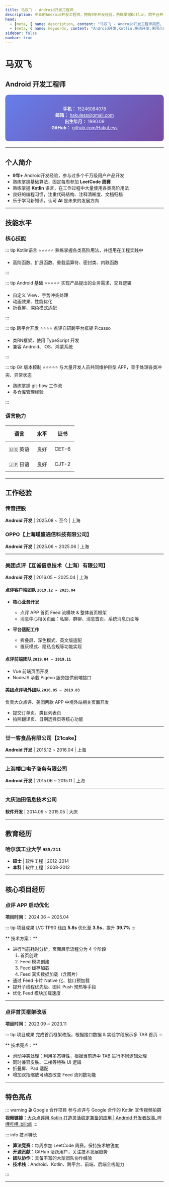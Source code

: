 ```yaml
---
title: 马双飞 - Android开发工程师
description: 专业的Android开发工程师，拥有9年开发经验，熟练掌握Kotlin、跨平台开发等技术
head:
  - [meta, { name: description, content: "马双飞 - Android开发工程师简历，9年开发经验，美团点评核心开发者" }]
  - [meta, { name: keywords, content: "Android开发,Kotlin,移动开发,美团点评,简历" }]
sidebar: false
navbar: true
---
```


# 马双飞

## Android 开发工程师

<div class="contact-info">

 **手机：** 15246084078  
 **邮箱：** [hakuless@gmail.com](mailto:hakuless@gmail.com)  
 **出生年月：** 1990.09  
 **GitHub：** [github.com/HakuLess](https://github.com/HakuLess)

</div>

---

##  个人简介

- **9年+** Android开发经验，参与过多个千万级用户产品开发
- 熟练掌握基础算法，固定每周参加 **LeetCode 周赛**
- 熟练掌握 **Kotlin** 语言，在工作过程中大量使用各类高阶用法
- 良好的编程习惯，注重代码结构、注释清晰度、文档归档
- 乐于学习新知识，认可 **AI** 是未来的发展方向

---

##  技能水平

### 核心技能

::: tip Kotlin语言 ⭐⭐⭐⭐⭐
熟练掌握各类高阶用法，并运用在工程实践中

- 高阶函数、扩展函数、重载运算符、密封类、内联函数

:::

::: tip Android 基础 ⭐⭐⭐⭐⭐
实现产品提出的业务需求、交互逻辑

- 自定义 View、手势冲突处理
- 动画效果、性能优化
- 折叠屏、深色模式适配

:::

::: tip 跨平台开发 ⭐⭐⭐⭐
点评自研跨平台框架 Picasso

- 类RN框架，使用 TypeScript 开发
- 兼容 Android、iOS、鸿蒙系统



:::

::: tip Git 版本控制 ⭐⭐⭐⭐⭐
与大量开发人员共同维护巨型 APP，善于处理各类冲突、异常状态

- 熟练掌握 git-flow 工作流
- 多仓库管理经验

:::

### 语言能力

| 语言      | 水平  | 证书    |
| ------- | --- | ----- |
| 🇺🇸 英语 | 良好  | CET-6 |
| 🇯🇵 日语 | 良好  | CJT-2 |

---

##  工作经验

### 传音控股

**Android 开发** | 2025.08 ~ 至今 | 上海

### OPPO【上海瑾盛通信科技有限公司】

**Android 开发** | 2025.06 ~ 2025.06 | 上海

---

### 美团点评【互诚信息技术（上海）有限公司】

**Android 开发** | 2016.05 ~ 2025.04 | 上海

####  点评客户端团队 `2019.12 ~ 2025.04`

- **核心业务开发**
  
  - 点评 APP 首页 Feed 流模块 & 整体首页框架
  - 消息中心相关页面：私聊、群聊、消息首页、系统消息页面等

- **平台适配工作**
  
  - 折叠屏、深色模式、英文版适配
  - 置灰模式、隐私合规等功能实现

####  点评前端团队 `2019.04 ~ 2019.11`

- Vue 前端页面开发
- NodeJS 承载 Pigeon 服务提供前端接口

####  美团点评境外团队 `2016.05 ~ 2019.03`

负责大众点评、美团两款 APP 中境外站相关页面开发

- 提交订单页、类目列表页
- 拍照翻译页、日期选择页等核心功能

---

###  廿一客食品有限公司【21cake】

**Android 开发** | 2015.12 ~ 2016.04 | 上海

---

###  上海楼口电子商务有限公司

**Android 开发** | 2015.06 ~ 2015.11 | 上海

---

###  大庆油田信息技术公司

**软件开发** | 2014.09 ~ 2015.05 | 大庆

---

##  教育经历

### 哈尔滨工业大学 `985/211`

- **硕士** | 软件工程 | 2012-2014
- **本科** | 软件工程 | 2008-2012

---

##  核心项目经历

###  点评 APP 启动优化

**项目时间：** 2024.06 ~ 2025.04

::: tip  项目成果
LVC TP90 线由 **5.8s** 优化至 **3.5s**，提升 **39.7%**
:::

** 技术方案：**

- 进行当前耗时分析，页面展示流程分为 4 个阶段
  1. 首页创建
  2. Feed 模块创建  
  3. Feed 缓存加载
  4. Feed 真实数据加载（含图片）
- 通过 Feed 卡片 Native 化、接口预加载
- 提升子线程优先级、图片 Push 预热等手段
- 优化 Feed 模块加载速度

---

###  点评首页框架改版

**项目时间：** 2023.09 ~ 2023.11

::: tip  项目成果
完成首页框架改版，根据接口数据 & 实验字段展示多 TAB 首页
:::

** 技术亮点：**

- 滑动冲突处理：利用多态特性，根据当前选中 TAB 进行不同逻辑处理
- 同时兼容皮肤、二楼等特殊 UI 逻辑
- 折叠屏、Pad 适配
- 增加双指缩放可动态改变 Feed 流列数功能

---

##  特色亮点

::: warning 🎬 Google 合作项目
参与点评与 Google 合作的 Kotlin 宣传视频拍摄  
**视频链接：**[大众点评用 Kotlin 打造灵活稳定兼备的应用 | Android 开发者故事_哔哩哔哩_bilibili](https://www.bilibili.com/video/BV1Tz4y1k7Lv)
:::

::: info  技术特长

- **算法竞赛**：每周参加 LeetCode 周赛，保持技术敏锐度
- **开源贡献**：GitHub 活跃用户，关注技术发展趋势
- **团队协作**：具备丰富的大型团队协作经验
- **技术栈**：Android、Kotlin、跨平台、前端、后端全栈能力



:::

---

<style>
.contact-info {
  background: linear-gradient(135deg, #667eea 0%, #764ba2 100%);
  color: white;
  padding: 20px;
  border-radius: 10px;
  margin: 20px 0;
  text-align: center;
}

.contact-info a {
  color: #fff !important;
  text-decoration: underline;
}

.theme-default-content:not(.custom) > h2 {
  border-top: 2px solid #3eaf7c;
  padding-top: 20px;
  margin-top: 40px;
}

.theme-default-content:not(.custom) > h3 {
  color: #2c3e50;
  border-left: 4px solid #3eaf7c;
  padding-left: 15px;
}

table {
  margin: 20px 0;
}

table th, table td {
  text-align: center;
  padding: 12px;
}

.tip, .warning, .info {
  margin: 15px 0;
}
</style>
